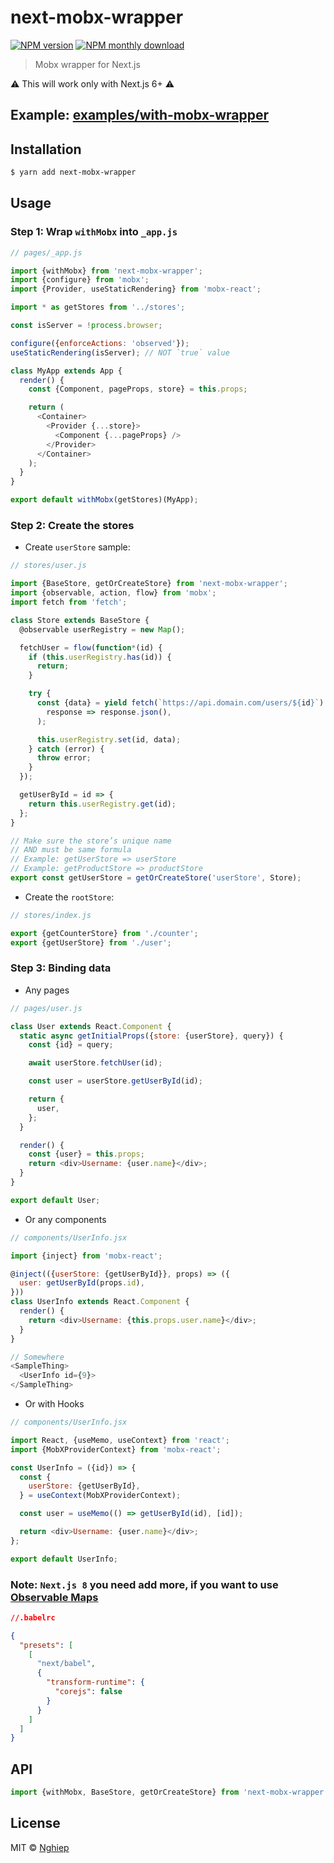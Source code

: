 # next-mobx-wrapper

[![NPM version](https://img.shields.io/npm/v/next-mobx-wrapper.svg)](https://www.npmjs.com/package/next-mobx-wrapper)
[![NPM monthly download](https://img.shields.io/npm/dy/next-mobx-wrapper.svg)](https://www.npmjs.com/package/next-mobx-wrapper)

> Mobx wrapper for Next.js

:warning: This will work only with Next.js 6+ :warning:

## Example: [examples/with-mobx-wrapper](https://github.com/nghiepit/next.js/tree/canary/examples/with-mobx-wrapper)

## Installation

```sh
$ yarn add next-mobx-wrapper
```

## Usage

### Step 1: Wrap `withMobx` into `_app.js`

```js
// pages/_app.js

import {withMobx} from 'next-mobx-wrapper';
import {configure} from 'mobx';
import {Provider, useStaticRendering} from 'mobx-react';

import * as getStores from '../stores';

const isServer = !process.browser;

configure({enforceActions: 'observed'});
useStaticRendering(isServer); // NOT `true` value

class MyApp extends App {
  render() {
    const {Component, pageProps, store} = this.props;

    return (
      <Container>
        <Provider {...store}>
          <Component {...pageProps} />
        </Provider>
      </Container>
    );
  }
}

export default withMobx(getStores)(MyApp);
```

### Step 2: Create the stores

- Create `userStore` sample:

```js
// stores/user.js

import {BaseStore, getOrCreateStore} from 'next-mobx-wrapper';
import {observable, action, flow} from 'mobx';
import fetch from 'fetch';

class Store extends BaseStore {
  @observable userRegistry = new Map();

  fetchUser = flow(function*(id) {
    if (this.userRegistry.has(id)) {
      return;
    }

    try {
      const {data} = yield fetch(`https://api.domain.com/users/${id}`).then(
        response => response.json(),
      );

      this.userRegistry.set(id, data);
    } catch (error) {
      throw error;
    }
  });

  getUserById = id => {
    return this.userRegistry.get(id);
  };
}

// Make sure the store’s unique name
// AND must be same formula
// Example: getUserStore => userStore
// Example: getProductStore => productStore
export const getUserStore = getOrCreateStore('userStore', Store);
```

- Create the `rootStore`:

```js
// stores/index.js

export {getCounterStore} from './counter';
export {getUserStore} from './user';
```

### Step 3: Binding data

- Any pages

```js
// pages/user.js

class User extends React.Component {
  static async getInitialProps({store: {userStore}, query}) {
    const {id} = query;

    await userStore.fetchUser(id);

    const user = userStore.getUserById(id);

    return {
      user,
    };
  }

  render() {
    const {user} = this.props;
    return <div>Username: {user.name}</div>;
  }
}

export default User;
```

- Or any components

```js
// components/UserInfo.jsx

import {inject} from 'mobx-react';

@inject(({userStore: {getUserById}}, props) => ({
  user: getUserById(props.id),
}))
class UserInfo extends React.Component {
  render() {
    return <div>Username: {this.props.user.name}</div>;
  }
}

// Somewhere
<SampleThing>
  <UserInfo id={9}>
</SampleThing>
```

- Or with Hooks

```js
// components/UserInfo.jsx

import React, {useMemo, useContext} from 'react';
import {MobXProviderContext} from 'mobx-react';

const UserInfo = ({id}) => {
  const {
    userStore: {getUserById},
  } = useContext(MobXProviderContext);

  const user = useMemo(() => getUserById(id), [id]);

  return <div>Username: {user.name}</div>;
};

export default UserInfo;
```

### **Note:** `Next.js 8` you need add more, if you want to use [Observable Maps](https://mobx.js.org/refguide/map.html)

```json
//.babelrc

{
  "presets": [
    [
      "next/babel",
      {
        "transform-runtime": {
          "corejs": false
        }
      }
    ]
  ]
}
```

## API

```js
import {withMobx, BaseStore, getOrCreateStore} from 'next-mobx-wrapper';
```

## License

MIT © [Nghiep](https://nghiepit.dev)
